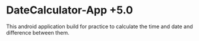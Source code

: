 # DateCalculator-App +5.0
This android application build for practice to calculate the time and date and difference between them.


